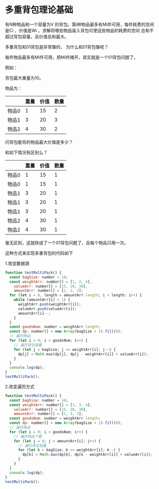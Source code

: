 # 多重背包理论基础

有N种物品和一个容量为V 的背包。第i种物品最多有Mi件可用，每件耗费的空间是Ci ，价值是Wi 。求解将哪些物品装入背包可使这些物品的耗费的空间 总和不超过背包容量，且价值总和最大。

多重背包和01背包是非常像的， 为什么和01背包像呢？

每件物品最多有Mi件可用，把Mi件摊开，其实就是一个01背包问题了。

例如：

背包最大重量为10。

物品为：

|       | 重量 | 价值 | 数量 |
| ----- | ---- | ---- | ---- |
| 物品0 | 1    | 15   | 2    |
| 物品1 | 3    | 20   | 3    |
| 物品2 | 4    | 30   | 2    |

问背包能背的物品最大价值是多少？

和如下情况有区别么？

|       | 重量 | 价值 | 数量 |
| ----- | ---- | ---- | ---- |
| 物品0 | 1    | 15   | 1    |
| 物品0 | 1    | 15   | 1    |
| 物品1 | 3    | 20   | 1    |
| 物品1 | 3    | 20   | 1    |
| 物品1 | 3    | 20   | 1    |
| 物品2 | 4    | 30   | 1    |
| 物品2 | 4    | 30   | 1    |

毫无区别，这就转成了一个01背包问题了，且每个物品只用一次。

这种方式来实现多重背包的代码如下

1.改变数据源

~~~js
function testMultiPack() {
  const bagSize: number = 10;
  const weightArr: number[] = [1, 3, 4],
    valueArr: number[] = [15, 20, 30],
    amountArr: number[] = [2, 3, 2];
  for (let i = 0, length = amountArr.length; i < length; i++) {
    while (amountArr[i] > 1) {
      weightArr.push(weightArr[i]);
      valueArr.push(valueArr[i]);
      amountArr[i]--;
    }
  }
  const goodsNum: number = weightArr.length;
  const dp: number[] = new Array(bagSize + 1).fill(0);
  // 遍历物品
  for (let i = 0; i < goodsNum; i++) {
    // 遍历背包容量
    for (let j = bagSize; j >= weightArr[i]; j--) {
      dp[j] = Math.max(dp[j], dp[j - weightArr[i]] + valueArr[i]);
    }
  }
  console.log(dp);
}
testMultiPack();
~~~

2.改变遍历方式

~~~js
function testMultiPack() {
  const bagSize: number = 10;
  const weightArr: number[] = [1, 3, 4],
    valueArr: number[] = [15, 20, 30],
    amountArr: number[] = [2, 3, 2];
  const goodsNum: number = weightArr.length;
  const dp: number[] = new Array(bagSize + 1).fill(0);
  // 遍历物品
  for (let i = 0; i < goodsNum; i++) {
    // 遍历物品个数
    for (let j = 0; j < amountArr[i]; j++) {
      // 遍历背包容量
      for (let k = bagSize; k >= weightArr[i]; k--) {
        dp[k] = Math.max(dp[k], dp[k - weightArr[i]] + valueArr[i]);
      }
    }
  }
  console.log(dp);
}
testMultiPack();
~~~

